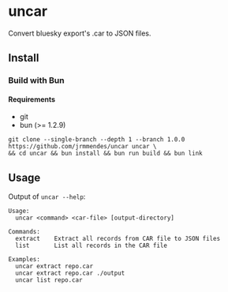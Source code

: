 # uncar 
Convert bluesky export's .car to JSON files.


## Install
### Build with Bun
#### Requirements
- git
- bun (>= 1.2.9)
```shell
git clone --single-branch --depth 1 --branch 1.0.0 https://github.com/jrmmendes/uncar uncar \
&& cd uncar && bun install && bun run build && bun link
```

## Usage
Output of `uncar --help`:
```shell
Usage:
  uncar <command> <car-file> [output-directory]

Commands:
  extract    Extract all records from CAR file to JSON files
  list       List all records in the CAR file

Examples:
  uncar extract repo.car
  uncar extract repo.car ./output
  uncar list repo.car
```

